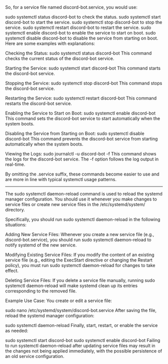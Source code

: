 So, for a service file named discord-bot.service, you would use:

sudo systemctl status discord-bot to check the status.
sudo systemctl start discord-bot to start the service.
sudo systemctl stop discord-bot to stop the service.
sudo systemctl restart discord-bot to restart the service.
sudo systemctl enable discord-bot to enable the service to start on boot.
sudo systemctl disable discord-bot to disable the service from starting on boot.
Here are some examples with explanations:

Checking the Status:
sudo systemctl status discord-bot
This command checks the current status of the discord-bot service.

Starting the Service:
sudo systemctl start discord-bot
This command starts the discord-bot service.

Stopping the Service:
sudo systemctl stop discord-bot
This command stops the discord-bot service.

Restarting the Service:
sudo systemctl restart discord-bot
This command restarts the discord-bot service.

Enabling the Service to Start on Boot:
sudo systemctl enable discord-bot
This command sets the discord-bot service to start automatically when the system boots.

Disabling the Service from Starting on Boot:
sudo systemctl disable discord-bot
This command prevents the discord-bot service from starting automatically when the system boots.

Viewing the Logs:
sudo journalctl -u discord-bot -f
This command shows the logs for the discord-bot service. The -f option follows the log output in real-time.

By omitting the .service suffix, these commands become easier to use and are more in line with typical systemctl usage patterns.

---
The sudo systemctl daemon-reload command is used to reload the systemd manager configuration. You should use it whenever you make changes to service files or create new service files in the /etc/systemd/system/ directory.

Specifically, you should run sudo systemctl daemon-reload in the following situations:

Adding New Service Files: Whenever you create a new service file (e.g., discord-bot.service), you should run sudo systemctl daemon-reload to notify systemd of the new service.

Modifying Existing Service Files: If you modify the content of an existing service file (e.g., editing the ExecStart directive or changing the Restart policy), you must run sudo systemctl daemon-reload for changes to take effect.

Deleting Service Files: If you delete a service file manually, running sudo systemctl daemon-reload will make systemd clean up its entries corresponding to the removed file.

Example Use Case:
You create or edit a service file:

sudo nano /etc/systemd/system/discord-bot.service
After saving the file, reload the systemd manager configuration:

sudo systemctl daemon-reload
Finally, start, restart, or enable the service as needed:

sudo systemctl start discord-bot
sudo systemctl enable discord-bot
Failing to run systemctl daemon-reload after updating service files may result in the changes not being applied immediately, with the possible persistence of an old service configuration.